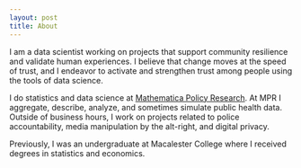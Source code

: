 ```yaml
---
layout: post
title: About
---
```


I am a data scientist working on projects that support community resilience and validate human experiences. I believe that change moves at the speed of trust, and I endeavor to activate and strengthen trust among people using the tools of data science.

I do statistics and data science at [Mathematica Policy Research](https://www.mathematica-mpr.com/). At MPR I aggregate, describe, analyze, and sometimes simulate public health data. Outside of business hours, I work on projects related to police accountability, media manipulation by the alt-right, and digital privacy.

Previously, I was an undergraduate at Macalester College where I received degrees in statistics and economics.
